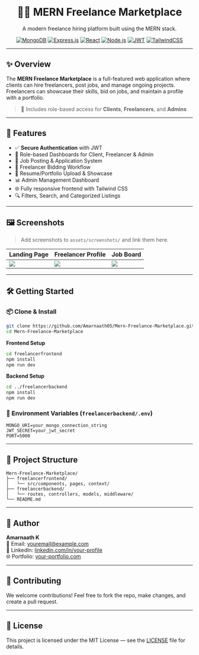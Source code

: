 <div align="center">

# 🧑‍💻 MERN Freelance Marketplace  
A modern freelance hiring platform built using the MERN stack.

[![MongoDB](https://img.shields.io/badge/MongoDB-4EA94B?style=for-the-badge&logo=mongodb&logoColor=white)](#)
[![Express.js](https://img.shields.io/badge/Express.js-000000?style=for-the-badge&logo=express&logoColor=white)](#)
[![React](https://img.shields.io/badge/React-20232A?style=for-the-badge&logo=react&logoColor=61DAFB)](#)
[![Node.js](https://img.shields.io/badge/Node.js-339933?style=for-the-badge&logo=node.js&logoColor=white)](#)
[![JWT](https://img.shields.io/badge/JWT-000000?style=for-the-badge&logo=jsonwebtokens)](#)
[![TailwindCSS](https://img.shields.io/badge/TailwindCSS-38B2AC?style=for-the-badge&logo=tailwind-css&logoColor=white)](#)

</div>

---

## ✨ Overview

The **MERN Freelance Marketplace** is a full-featured web application where clients can hire freelancers, post jobs, and manage ongoing projects. Freelancers can showcase their skills, bid on jobs, and maintain a profile with a portfolio.

> 🔐 Includes role-based access for **Clients**, **Freelancers**, and **Admins**

---

## 🚩 Features

- ✅ **Secure Authentication** with JWT
- 👤 Role-based Dashboards for Client, Freelancer & Admin
- 📂 Job Posting & Application System
- 💼 Freelancer Bidding Workflow
- 🧾 Resume/Portfolio Upload & Showcase
- 📊 Admin Management Dashboard
- 🌐 Fully responsive frontend with Tailwind CSS
- 🔍 Filters, Search, and Categorized Listings

---

## 🖼️ Screenshots

> Add screenshots to `assets/screenshots/` and link them here.

| Landing Page | Freelancer Profile | Job Board |
|--------------|--------------------|------------|
| ![](assets/screenshots/home.png) | ![](assets/screenshots/freelancer.png) | ![](assets/screenshots/jobs.png) |

---

## 🛠️ Getting Started

### 📦 Clone & Install

```bash
git clone https://github.com/Amarnaath05/Mern-Freelance-Marketplace.git
cd Mern-Freelance-Marketplace
```

**Frontend Setup**

```bash
cd freelancerfrontend
npm install
npm run dev
```

**Backend Setup**

```bash
cd ../freelancerbackend
npm install
npm run dev
```

### 🔐 Environment Variables (`freelancerbackend/.env`)

```env
MONGO_URI=your_mongo_connection_string
JWT_SECRET=your_jwt_secret
PORT=5000
```

---

## 📁 Project Structure

```
Mern-Freelance-Marketplace/
├── freelancerfrontend/
│   └── src/components, pages, context/
├── freelancerbackend/
│   └── routes, controllers, models, middleware/
└── README.md
```

---

## 🙋 Author

**Amarnaath K**  
📧 Email: [youremail@example.com](mailto:youremail@example.com)  
🔗 LinkedIn: [linkedin.com/in/your-profile](https://linkedin.com/in/your-profile)  
🌐 Portfolio: [your-portfolio.com](https://your-portfolio.com)

---

## 🤝 Contributing

We welcome contributions! Feel free to fork the repo, make changes, and create a pull request.

---

## 📄 License

This project is licensed under the MIT License — see the [LICENSE](LICENSE) file for details.
